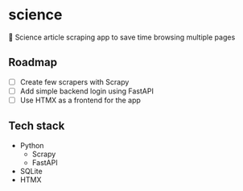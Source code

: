 # science
🧪 Science article scraping app to save time browsing multiple pages 


## Roadmap
- [ ] Create few scrapers with Scrapy
- [ ] Add simple backend login using FastAPI
- [ ] Use HTMX as a frontend for the app 

## Tech stack
- Python
  - Scrapy
  - FastAPI
- SQLite
- HTMX
